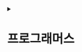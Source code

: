 <details>
<summary><h1>프로그래머스</h1></summary>

---

<details>
<summary><h2>[Lv1] 문제 목록</h2></summary>

 <details>
  <summary>
   <h3> 1번 - 택배 상자 꺼내기 </h3>
  </summary>

- 출처: [ 프로그래머스 ](https://school.programmers.co.kr/learn/courses/30/lessons/389478)
- 난이도: Lv1
- 시작 날짜 :
- 완료 날짜 :
</details>

---

 <details>
  <summary>
   <h3> 2번 - 달리기 경주 </h3>
  </summary>

- 출처: [ 프로그래머스 ](https://school.programmers.co.kr/learn/courses/30/lessons/178871)
- 난이도: Lv1
- 시작 날짜 :
- 완료 날짜 :
</details>

---

 <details>
  <summary>
   <h3> 3번 - 카드 뭉치 </h3>
  </summary>

- 출처: [ 프로그래머스 ](https://school.programmers.co.kr/learn/courses/30/lessons/159994)
- 난이도: Lv1
- 시작 날짜 :
- 완료 날짜 :
</details>

---

 <details>
  <summary>
   <h3> 4번 - 가장 가까운 같은 글자 </h3>
  </summary>

- 출처: [ 프로그래머스 ](https://school.programmers.co.kr/learn/courses/30/lessons/142086)
- 난이도: Lv1
- 시작 날짜 :
- 완료 날짜 :
</details>

---

 <details>
  <summary>
   <h3> 5번 - 과일 장수 </h3>
  </summary>

- 출처: [ 프로그래머스 ](https://school.programmers.co.kr/learn/courses/30/lessons/135808)
- 난이도: Lv1
- 시작 날짜 :
- 완료 날짜 :
</details>

---

 <details>
  <summary>
   <h3> 6번 - 삼총사 </h3>
  </summary>

- 출처: [ 프로그래머스 ](https://school.programmers.co.kr/learn/courses/30/lessons/131705)
- 난이도: Lv1
- 시작 날짜 :
- 완료 날짜 :
</details>

---

 <details>
  <summary>
   <h3> 7번 - 콜라 문제 </h3>
  </summary>

- 출처: [ 프로그래머스 ](https://school.programmers.co.kr/learn/courses/30/lessons/132267)
- 난이도: Lv1
- 시작 날짜 :
- 완료 날짜 :
</details>

---

 <details>
  <summary>
   <h3> 8번 - 추억 점수 </h3>
  </summary>

- 출처: [ 프로그래머스 ](https://school.programmers.co.kr/learn/courses/30/lessons/176963)
- 난이도: Lv1
- 시작 날짜 :
- 완료 날짜 :
</details>

---

 <details>
  <summary>
   <h3> 9번 - 공원 산책 </h3>
  </summary>

- 출처: [ 프로그래머스 ](https://school.programmers.co.kr/learn/courses/30/lessons/172928)
- 난이도: Lv1
- 시작 날짜 :
- 완료 날짜 :
</details>

---

 <details>
  <summary>
   <h3> 10번 - 나머지가 1이 되는 수 찾기 </h3>
  </summary>

- 출처: [ 프로그래머스 ](https://school.programmers.co.kr/learn/courses/30/lessons/87389)
- 난이도: Lv1
- 시작 날짜 :
- 완료 날짜 :
</details>

---

 <details>
  <summary>
   <h3> 11번 - 약수의 합 </h3>
  </summary>

- 출처: [ 프로그래머스 ](https://school.programmers.co.kr/learn/courses/30/lessons/12928)
- 난이도: Lv1
- 시작 날짜 :
- 완료 날짜 :
</details>

---

 <details>
  <summary>
   <h3> 12번 - 시저 암호 </h3>
  </summary>

- 출처: [ 프로그래머스 ](https://school.programmers.co.kr/learn/courses/30/lessons/12926)
- 난이도: Lv1
- 시작 날짜 :
- 완료 날짜 :
</details>

---

 <details>
  <summary>
   <h3> 13번 - 수박수박수박수박수박수? </h3>
  </summary>

- 출처: [ 프로그래머스 ](https://school.programmers.co.kr/learn/courses/30/lessons/12922)
- 난이도: Lv1
- 시작 날짜 :
- 완료 날짜 :
</details>

---

 <details>
  <summary>
   <h3> 14번 - 행렬의 덧셈 </h3>
  </summary>

- 출처: [ 프로그래머스 ](https://school.programmers.co.kr/learn/courses/30/lessons/12950)
- 난이도: Lv1
- 시작 날짜 :
- 완료 날짜 :
</details>

---

 <details>
  <summary>
   <h3> 15번 - 푸드 파이트 대회 </h3>
  </summary>

- 출처: [ 프로그래머스 ](https://school.programmers.co.kr/learn/courses/30/lessons/134240)
- 난이도: Lv1
- 시작 날짜 :
- 완료 날짜 :
</details>

---

 <details>
  <summary>
   <h3> 16번 - 유연근무제 </h3>
  </summary>

- 출처: [ 프로그래머스 ](https://school.programmers.co.kr/learn/courses/30/lessons/388351)
- 난이도: Lv1
- 시작 날짜 :
- 완료 날짜 :
</details>

---

 <details>
  <summary>
   <h3> 17번 - ([PCCP 기출문제] 9번 / 지폐 풀기) </h3>
  </summary>

- 출처: [ 프로그래머스 ](https://school.programmers.co.kr/learn/courses/30/lessons/340199)
- 난이도: Lv1
- 시작 날짜 :
- 완료 날짜 :
</details>

---

 <details>
  <summary>
   <h3> 18번 - ([PCCP 기출문제] 1번 / 붕대 감기) </h3>
  </summary>

- 출처: [ 프로그래머스 ](https://school.programmers.co.kr/learn/courses/30/lessons/250137)
- 난이도: Lv1
- 시작 날짜 :
- 완료 날짜 :
</details>

---

 <details>
  <summary>
   <h3> 19번 - ([PCCE 기출문제] 9번 / 이웃한 칸) </h3>
  </summary>

- 출처: [ 프로그래머스 ](https://school.programmers.co.kr/learn/courses/30/lessons/250125)
- 난이도: Lv1
- 시작 날짜 :
- 완료 날짜 :
</details>

---

 <details>
  <summary>
   <h3> 20번 - ([PCCE 기출문제] 10번 / 데이터 분석) </h3>
  </summary>

- 출처: [ 프로그래머스 ](https://school.programmers.co.kr/learn/courses/30/lessons/250121)
- 난이도: Lv1
- 시작 날짜 :
- 완료 날짜 :
</details>

---

 <details>
  <summary>
   <h3> 21번 - 기사단원의 무기 </h3>
  </summary>

- 출처: [ 프로그래머스 ](https://school.programmers.co.kr/learn/courses/30/lessons/136798)
- 난이도: Lv1
- 시작 날짜 :
- 완료 날짜 :
</details>

---

 <details>
  <summary>
   <h3> 22번 - 크기가 작은 부분 문자열 </h3>
  </summary>

- 출처: [ 프로그래머스 ](https://school.programmers.co.kr/learn/courses/30/lessons/147355)
- 난이도: Lv1
- 시작 날짜 :
- 완료 날짜 :
</details>

---

 <details>
  <summary>
   <h3> 23번 - 덧칠하기 </h3>
  </summary>

- 출처: [ 프로그래머스 ](https://school.programmers.co.kr/learn/courses/30/lessons/161989)
- 난이도: Lv1
- 시작 날짜 :
- 완료 날짜 :
</details>

---

 <details>
  <summary>
   <h3> 24번 - 폰켓몬 </h3>
  </summary>

- 출처: [ 프로그래머스 ](https://school.programmers.co.kr/learn/courses/30/lessons/1845)
- 난이도: Lv1
- 시작 날짜 :
- 완료 날짜 :
</details>

---

 <details>
  <summary>
   <h3> 25번 - 2016년 </h3>
  </summary>

- 출처: [ 프로그래머스 ](https://school.programmers.co.kr/learn/courses/30/lessons/12901)
- 난이도: Lv1
- 시작 날짜 :
- 완료 날짜 :
</details>

---

 <details>
  <summary>
   <h3> 26번 - 햄버거 만들기 </h3>
  </summary>

- 출처: [ 프로그래머스 ](https://school.programmers.co.kr/learn/courses/30/lessons/133502)
- 난이도: Lv1
- 시작 날짜 :
- 완료 날짜 :
</details>

---

 <details>
  <summary>
   <h3> 27번 - 옹알이 (2) </h3>
  </summary>

- 출처: [ 프로그래머스 ](https://school.programmers.co.kr/learn/courses/30/lessons/133499)
- 난이도: Lv1
- 시작 날짜 :
- 완료 날짜 :
</details>

---

 <details>
  <summary>
   <h3> 28번 - 없는 숫자 더하기 </h3>
  </summary>

- 출처: [ 프로그래머스 ](https://school.programmers.co.kr/learn/courses/30/lessons/86051)
- 난이도: Lv1
- 시작 날짜 :
- 완료 날짜 :
</details>

---

 <details>
  <summary>
   <h3> 29번 - 최소직사각형 </h3>
  </summary>

- 출처: [ 프로그래머스 ](https://school.programmers.co.kr/learn/courses/30/lessons/86491)
- 난이도: Lv1
- 시작 날짜 :
- 완료 날짜 :
</details>

---

 <details>
  <summary>
   <h3> 30번 - 문자열 나누기 </h3>
  </summary>

- 출처: [ 프로그래머스 ](https://school.programmers.co.kr/learn/courses/30/lessons/140108)
- 난이도: Lv1
- 시작 날짜 :
- 완료 날짜 :
</details>

---

 <details>
  <summary>
   <h3> 31번 - 신고 결과 받기 </h3>
  </summary>

- 출처: [ 프로그래머스 ](https://school.programmers.co.kr/learn/courses/30/lessons/92334)
- 난이도: Lv1
- 시작 날짜 :
- 완료 날짜 :
</details>

---

 <details>
  <summary>
   <h3> 32번 - 크레인 인형뽑기 게임 </h3>
  </summary>

- 출처: [ 프로그래머스 ](https://school.programmers.co.kr/learn/courses/30/lessons/64061)
- 난이도: Lv1
- 시작 날짜 :
- 완료 날짜 :
</details>

---

 <details>
  <summary>
   <h3> 33번 - 부족한 금액 계산하기 </h3>
  </summary>

- 출처: [ 프로그래머스 ](https://school.programmers.co.kr/learn/courses/30/lessons/82612)
- 난이도: Lv1
- 시작 날짜 :
- 완료 날짜 :
</details>

---

 <details>
  <summary>
   <h3> 34번 - ([PCCE 기출문제] 10번 / 공원) </h3>
  </summary>

- 출처: [ 프로그래머스 ](https://school.programmers.co.kr/learn/courses/30/lessons/340198)
- 난이도: Lv1
- 시작 날짜 :
- 완료 날짜 :
</details>

---

 <details>
  <summary>
   <h3> 35번 - ([PCCP 기출문제] 1번 / 동영상 재생기) </h3>
  </summary>

- 출처: [ 프로그래머스 ](https://school.programmers.co.kr/learn/courses/30/lessons/340213)
- 난이도: Lv1
- 시작 날짜 :
- 완료 날짜 :
</details>

---

 <details>
  <summary>
   <h3> 36번 - 가운데 글자 가져오기 </h3>
  </summary>

- 출처: [ 프로그래머스 ](https://school.programmers.co.kr/learn/courses/30/lessons/12903)
- 난이도: Lv1
- 시작 날짜 :
- 완료 날짜 :
</details>

---

 <details>
  <summary>
   <h3> 37번 - 문자열으 정수로 바꾸기 </h3>
  </summary>

- 출처: [ 프로그래머스 ](https://school.programmers.co.kr/learn/courses/30/lessons/12925)
- 난이도: Lv1
- 시작 날짜 :
- 완료 날짜 :
</details>

---

 <details>
  <summary>
   <h3> 38번 - 서울에서 김서방 찾기 </h3>
  </summary>

- 출처: [ 프로그래머스 ](https://school.programmers.co.kr/learn/courses/30/lessons/12919)
- 난이도: Lv1
- 시작 날짜 :
- 완료 날짜 :
</details>

---

 <details>
  <summary>
   <h3> 39번 - 두 정수 사이의 합 </h3>
  </summary>

- 출처: [ 프로그래머스 ](https://school.programmers.co.kr/learn/courses/30/lessons/12912)
- 난이도: Lv1
- 시작 날짜 :
- 완료 날짜 :
</details>

---

 <details>
  <summary>
   <h3> 40번 - 문자열 다루기 기본 </h3>
  </summary>

- 출처: [ 프로그래머스 ](https://school.programmers.co.kr/learn/courses/30/lessons/12918)
- 난이도: Lv1
- 시작 날짜 :
- 완료 날짜 :
</details>

---

 <details>
  <summary>
   <h3> 41번 - 같은 숫자는 싫어 </h3>
  </summary>

- 출처: [ 프로그래머스 ](https://school.programmers.co.kr/learn/courses/30/lessons/12906)
- 난이도: Lv1
- 시작 날짜 :
- 완료 날짜 :
</details>

---

 <details>
  <summary>
   <h3> 42번 - 숫자 짝꿍 </h3>
  </summary>

- 출처: [ 프로그래머스 ](https://school.programmers.co.kr/learn/courses/30/lessons/131128)
- 난이도: Lv1
- 시작 날짜 :
- 완료 날짜 :
</details>

---

 <details>
  <summary>
   <h3> 43번 - 개인정보 수집 유효기간 </h3>
  </summary>

- 출처: [ 프로그래머스 ](https://school.programmers.co.kr/learn/courses/30/lessons/150370)
- 난이도: Lv1
- 시작 날짜 :
- 완료 날짜 :
</details>

---

 <details>
  <summary>
   <h3> 44번 - 대충 만든 자판 </h3>
  </summary>

- 출처: [ 프로그래머스 ](https://school.programmers.co.kr/learn/courses/30/lessons/160586)
- 난이도: Lv1
- 시작 날짜 :
- 완료 날짜 :
</details>

---

 <details>
  <summary>
   <h3> 45번 - 둘만의 암호 </h3>
  </summary>

- 출처: [ 프로그래머스 ](https://school.programmers.co.kr/learn/courses/30/lessons/155652)
- 난이도: Lv1
- 시작 날짜 :
- 완료 날짜 :
</details>

---

 <details>
  <summary>
   <h3> 46번 - 명예의 전당 (1) </h3>
  </summary>

- 출처: [ 프로그래머스 ](https://school.programmers.co.kr/learn/courses/30/lessons/138477)
- 난이도: Lv1
- 시작 날짜 :
- 완료 날짜 :
</details>

---

 <details>
  <summary>
   <h3> 47번 - 약수의 개수와 덧셈 </h3>
  </summary>

- 출처: [ 프로그래머스 ](https://school.programmers.co.kr/learn/courses/30/lessons/77884)
- 난이도: Lv1
- 시작 날짜 :
- 완료 날짜 :
</details>

---

 <details>
  <summary>
   <h3> 48번 - 음양 더하기 </h3>
  </summary>

- 출처: [ 프로그래머스 ](https://school.programmers.co.kr/learn/courses/30/lessons/76501)
- 난이도: Lv1
- 시작 날짜 :
- 완료 날짜 :
</details>

---

 <details>
  <summary>
   <h3> 49번 - 예산 </h3>
  </summary>

- 출처: [ 프로그래머스 ](https://school.programmers.co.kr/learn/courses/30/lessons/12982)
- 난이도: Lv1
- 시작 날짜 :
- 완료 날짜 :
</details>

---

 <details>
  <summary>
   <h3> 50번 - 두 개 뽑아서 더하기 </h3>
  </summary>

- 출처: [ 프로그래머스 ](https://school.programmers.co.kr/learn/courses/30/lessons/68644)
- 난이도: Lv1
- 시작 날짜 :
- 완료 날짜 :
</details>

---

 <details>
  <summary>
   <h3> 51번 - 짝수와 홀수 </h3>
  </summary>

- 출처: [ 프로그래머스 ](https://school.programmers.co.kr/learn/courses/30/lessons/12937)
- 난이도: Lv1
- 시작 날짜 :
- 완료 날짜 :
</details>

---

 <details>
  <summary>
   <h3> 52번 - K번째수 </h3>
  </summary>

- 출처: [ 프로그래머스 ](https://school.programmers.co.kr/learn/courses/30/lessons/42748)
- 난이도: Lv1
- 시작 날짜 :
- 완료 날짜 :
</details>

---

 <details>
  <summary>
   <h3> 53번 - 완주하지 못한 선수 </h3>
  </summary>

- 출처: [ 프로그래머스 ](https://school.programmers.co.kr/learn/courses/30/lessons/42576)
- 난이도: Lv1
- 시작 날짜 :
- 완료 날짜 :
</details>

---

 <details>
  <summary>
   <h3> 54번 - 하샤드 수 </h3>
  </summary>

- 출처: [ 프로그래머스 ](https://school.programmers.co.kr/learn/courses/30/lessons/12947)
- 난이도: Lv1
- 시작 날짜 :
- 완료 날짜 :
</details>

---

 <details>
  <summary>
   <h3> 55번 - 제일 작은 수 제거하기 </h3>
  </summary>

- 출처: [ 프로그래머스 ](https://school.programmers.co.kr/learn/courses/30/lessons/12935)
- 난이도: Lv1
- 시작 날짜 :
- 완료 날짜 :
</details>

---

 <details>
  <summary>
   <h3> 56번 - 정수 제곱근 판별 </h3>
  </summary>

- 출처: [ 프로그래머스 ](https://school.programmers.co.kr/learn/courses/30/lessons/12934)
- 난이도: Lv1
- 시작 날짜 :
- 완료 날짜 :
</details>

---

 <details>
  <summary>
   <h3> 57번 - 문자열 내 p와 y의 개수 </h3>
  </summary>

- 출처: [ 프로그래머스 ](https://school.programmers.co.kr/learn/courses/30/lessons/12916)
- 난이도: Lv1
- 시작 날짜 :
- 완료 날짜 :
</details>

---

 <details>
  <summary>
   <h3> 58번 - x만큼 간격이 있는 n개의 숫자 </h3>
  </summary>

- 출처: [ 프로그래머스 ](https://school.programmers.co.kr/learn/courses/30/lessons/12954)
- 난이도: Lv1
- 시작 날짜 :
- 완료 날짜 :
</details>

---

 <details>
  <summary>
   <h3> 59번 - 모의고사 </h3>
  </summary>

- 출처: [ 프로그래머스 ](https://school.programmers.co.kr/learn/courses/30/lessons/42840)
- 난이도: Lv1
- 시작 날짜 :
- 완료 날짜 :
</details>

---

 <details>
  <summary>
   <h3> 60번 - 키패드 누르기 </h3>
  </summary>

- 출처: [ 프로그래머스 ](https://school.programmers.co.kr/learn/courses/30/lessons/67256)
- 난이도: Lv1
- 시작 날짜 :
- 완료 날짜 :
</details>

---

 <details>
  <summary>
   <h3> 61번 - 숫자 문자열과 영단어 </h3>
  </summary>

- 출처: [ 프로그래머스 ](https://school.programmers.co.kr/learn/courses/30/lessons/81301)
- 난이도: Lv1
- 시작 날짜 :
- 완료 날짜 :
</details>

---

 <details>
  <summary>
   <h3> 62번 - 성격 유형 검사하기 </h3>
  </summary>

- 출처: [ 프로그래머스 ](https://school.programmers.co.kr/learn/courses/30/lessons/118666)
- 난이도: Lv1
- 시작 날짜 :
- 완료 날짜 :
</details>

---

 <details>
  <summary>
   <h3> 63번 - 나누어 떨어지는 숫자 배열 </h3>
  </summary>

- 출처: [ 프로그래머스 ](https://school.programmers.co.kr/learn/courses/30/lessons/12910)
- 난이도: Lv1
- 시작 날짜 :
- 완료 날짜 :
</details>

---

 <details>
  <summary>
   <h3> 64번 - 로또의 최고 순위와 최저 순위 </h3>
  </summary>

- 출처: [ 프로그래머스 ](https://school.programmers.co.kr/learn/courses/30/lessons/77484)
- 난이도: Lv1
- 시작 날짜 :
- 완료 날짜 :
</details>

---

 <details>
  <summary>
   <h3> 65번 - 직사각형 별찍기 </h3>
  </summary>

- 출처: [ 프로그래머스 ](https://school.programmers.co.kr/learn/courses/30/lessons/12969)
- 난이도: Lv1
- 시작 날짜 :
- 완료 날짜 :
</details>

---

 <details>
  <summary>
   <h3> 66번 - 소수 찾기 </h3>
  </summary>

- 출처: [ 프로그래머스 ](https://school.programmers.co.kr/learn/courses/30/lessons/12921)
- 난이도: Lv1
- 시작 날짜 :
- 완료 날짜 :
</details>

---

 <details>
  <summary>
   <h3> 67번 - 자연수 뒤집어 배열로 만들기 </h3>
  </summary>

- 출처: [ 프로그래머스 ](https://school.programmers.co.kr/learn/courses/30/lessons/12932)
- 난이도: Lv1
- 시작 날짜 :
- 완료 날짜 :
</details>

---

 <details>
  <summary>
   <h3> 68번 - 자릿수 더하기 </h3>
  </summary>

- 출처: [ 프로그래머스 ](https://school.programmers.co.kr/learn/courses/30/lessons/12931)
- 난이도: Lv1
- 시작 날짜 :
- 완료 날짜 :
</details>

---

 <details>
  <summary>
   <h3> 69번 - 평균 구하기 </h3>
  </summary>

- 출처: [ 프로그래머스 ](https://school.programmers.co.kr/learn/courses/30/lessons/12944)
- 난이도: Lv1
- 시작 날짜 :
- 완료 날짜 :
</details>

---

 <details>
  <summary>
   <h3> 70번 - 핸드폰 번호 가리기 </h3>
  </summary>

- 출처: [ 프로그래머스 ](https://school.programmers.co.kr/learn/courses/30/lessons/12948)
- 난이도: Lv1
- 시작 날짜 :
- 완료 날짜 :
</details>

---

 <details>
  <summary>
   <h3> 71번 - 콜라츠 추측 </h3>
  </summary>

- 출처: [ 프로그래머스 ](https://school.programmers.co.kr/learn/courses/30/lessons/12943)
- 난이도: Lv1
- 시작 날짜 :
- 완료 날짜 :
</details>

---

 <details>
  <summary>
   <h3> 72번 - 소수 만들기 </h3>
  </summary>

- 출처: [ 프로그래머스 ](https://school.programmers.co.kr/learn/courses/30/lessons/12977)
- 난이도: Lv1
- 시작 날짜 :
- 완료 날짜 :
</details>

---

 <details>
  <summary>
   <h3> 73번 - 정수 내림차순으로 배치하기 </h3>
  </summary>

- 출처: [ 프로그래머스 ](https://school.programmers.co.kr/learn/courses/30/lessons/12933)
- 난이도: Lv1
- 시작 날짜 :
- 완료 날짜 :
</details>

---

 <details>
  <summary>
   <h3> 74번 - 체육복 </h3>
  </summary>

- 출처: [ 프로그래머스 ](https://school.programmers.co.kr/learn/courses/30/lessons/42862)
- 난이도: Lv1
- 시작 날짜 :
- 완료 날짜 :
</details>

---

 <details>
  <summary>
   <h3> 75번 - [1차] 다트 게임 </h3>
  </summary>

- 출처: [ 프로그래머스 ](https://school.programmers.co.kr/learn/courses/30/lessons/17682)
- 난이도: Lv1
- 시작 날짜 :
- 완료 날짜 :
</details>

---

 <details>
  <summary>
   <h3> 76번 - [1차] 비밀지도 </h3>
  </summary>

- 출처: [ 프로그래머스 ](https://school.programmers.co.kr/learn/courses/30/lessons/17681)
- 난이도: Lv1
- 시작 날짜 :
- 완료 날짜 :
</details>

---

 <details>
  <summary>
   <h3> 77번 - 3진법 뒤집기 </h3>
  </summary>

- 출처: [ 프로그래머스 ](https://school.programmers.co.kr/learn/courses/30/lessons/68935)
- 난이도: Lv1
- 시작 날짜 :
- 완료 날짜 :
</details>

---

 <details>
  <summary>
   <h3> 78번 - 실패율 </h3>
  </summary>

- 출처: [ 프로그래머스 ](https://school.programmers.co.kr/learn/courses/30/lessons/42889)
- 난이도: Lv1
- 시작 날짜 :
- 완료 날짜 :
</details>

---

 <details>
  <summary>
   <h3> 79번 - 내적 </h3>
  </summary>

- 출처: [ 프로그래머스 ](https://school.programmers.co.kr/learn/courses/30/lessons/70128)
- 난이도: Lv1
- 시작 날짜 :
- 완료 날짜 :
</details>

---

 <details>
  <summary>
   <h3> 80번 - 신규 아이디 추천 </h3>
  </summary>

- 출처: [ 프로그래머스 ](https://school.programmers.co.kr/learn/courses/30/lessons/72410)
- 난이도: Lv1
- 시작 날짜 :
- 완료 날짜 :
</details>

---

 <details>
  <summary>
   <h3> 81번 - 가장 많이 받은 선물 </h3>
  </summary>

- 출처: [ 프로그래머스 ](https://school.programmers.co.kr/learn/courses/30/lessons/258712)
- 난이도: Lv1
- 시작 날짜 :
- 완료 날짜 :
</details>

---

 <details>
  <summary>
   <h3> 82번 - 바탕화면 정리 </h3>
  </summary>

- 출처: [ 프로그래머스 ](https://school.programmers.co.kr/learn/courses/30/lessons/161990)
- 난이도: Lv1
- 시작 날짜 :
- 완료 날짜 :
</details>

---

<h3> Lv1 마지막

</details>

---

<details>
<summary><h2>[Lv2] 문제 목록</h2></summary>

 <details>
  <summary>
   <h3> 1번 - 서버 증설 횟수 </h3>
  </summary>

- 출처: [ 프로그래머스 ](https://school.programmers.co.kr/learn/courses/30/lessons/389479)
- 난이도: Lv2
- 시작 날짜 :
- 완료 날짜 :
</details>

---

 <details>
  <summary>
   <h3> 2번 - 지게차와 크레인 </h3>
  </summary>

- 출처: [ 프로그래머스 ](https://school.programmers.co.kr/learn/courses/30/lessons/388353)
- 난이도: Lv2
- 시작 날짜 :
- 완료 날짜 :
</details>

---

 <details>
  <summary>
   <h3> 3번 - 요격 시스템 </h3>
  </summary>

- 출처: [ 프로그래머스 ](https://school.programmers.co.kr/learn/courses/30/lessons/181188)
- 난이도: Lv2
- 시작 날짜 : (풀다가 말았음)
- 완료 날짜 :
</details>

---

 <details>
  <summary>
   <h3> 4번 - [PCCP 기출문제] 2번 / 석유 시추 </h3>
  </summary>

- 출처: [ 프로그래머스 ](https://school.programmers.co.kr/learn/courses/30/lessons/250136)
- 난이도: Lv2
- 시작 날짜 : 2025년 09월 12일
- 완료 날짜 : 2025년 09월 12일
</details>

---

 <details>
  <summary>
   <h3> 5번 - 주차 요금 계산 </h3>
  </summary>

- 출처: [ 프로그래머스 ](https://school.programmers.co.kr/learn/courses/30/lessons/92341)
- 난이도: Lv2
- 시작 날짜 : 2025년 09월 17일
- 완료 날짜 : 2025년 09월 17일
</details>

---

 <details>
  <summary>
   <h3> 6번 - [1차] 캐시 </h3>
  </summary>

- 출처: [ 프로그래머스 ](https://school.programmers.co.kr/learn/courses/30/lessons/17680)
- 난이도: Lv2
- 시작 날짜 : 2025년 09월 18일
- 완료 날짜 : 2025년 09월 18일
</details>

---

 <details>
  <summary>
   <h3> 7번 - 두 큐 합 같게 만들기 </h3>
  </summary>

- 출처: [ 프로그래머스 ](https://school.programmers.co.kr/learn/courses/30/lessons/118667)
- 난이도: Lv2
- 시작 날짜 : 2025년 10월 15일
- 완료 날짜 : 2025년 10월 15일
</details>

---

<h3> Lv2 마지막

</details>

---

<details>
<summary><h2>[Lv3] 문제 목록</h2></summary>

 <details>
  <summary>
   <h3> 1번 - 등대 </h3>
  </summary>

- 출처: [ 프로그래머스 ](https://school.programmers.co.kr/learn/courses/30/lessons/133500)
- 난이도: Lv3
- 시작 날짜 : 2025년 09월 16일
- 완료 날짜 : 2025년 09월 16일
  </details>

---

 <details>
  <summary>
   <h3> 2번 - 숫자 게임 </h3>
  </summary>

- 출처: [ 프로그래머스 ](https://school.programmers.co.kr/learn/courses/30/lessons/12987)
- 난이도: Lv3
- 시작 날짜 : 2025년 09월 24일
- 완료 날짜 : 2025년 09월 24일
</details>

---

 <details>
  <summary>
   <h3> 3번 - 단속카메라 </h3>
  </summary>

- 출처: [ 프로그래머스 ](https://school.programmers.co.kr/learn/courses/30/lessons/42884)
- 난이도: Lv3
- 시작 날짜 : 2025년 09월 25일
- 완료 날짜 : 2025년 09월 25일
</details>

---

 <details>
  <summary>
   <h3> 4번 - 최고의 집합 </h3>
  </summary>

- 출처: [ 프로그래머스 ](https://school.programmers.co.kr/learn/courses/30/lessons/12938)
- 난이도: Lv3
- 시작 날짜 : 2025년 09월 25일
- 완료 날짜 : 2025년 09월 26일
</details>

---

 <details>
  <summary>
   <h3> 5번 - 파괴되지 않은 건물 </h3>
  </summary>

- 출처: [ 프로그래머스 ](https://school.programmers.co.kr/learn/courses/30/lessons/92344)
- 난이도: Lv3
- 시작 날짜 : 2025년 10월 15일
- 완료 날짜 : 2025년 월 일
</details>

---

 <details>
  <summary>
   <h3> 6번 - 다단계 칫솔 판매 </h3>
  </summary>

- 출처: [ 프로그래머스 ](https://school.programmers.co.kr/learn/courses/30/lessons/77486)
- 난이도: Lv3
- 시작 날짜 : 2025년 10월 15일
- 완료 날짜 : 2025년 10월 15일
</details>

---

<h3> Lv3 마지막

</details>

---

</details>